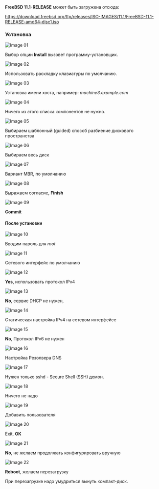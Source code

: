 **FreeBSD 11.1-RELEASE** может быть загружена отсюда:

https://download.freebsd.org/ftp/releases/ISO-IMAGES/11.1/FreeBSD-11.1-RELEASE-amd64-disc1.iso 

### Установка

![Image 01](https://github.com/sshspb/freebsd-install/blob/master/images/installer-01.bmp) 

Выбор опции **Install** вызовет программу-установщик. 

![Image 02](https://github.com/sshspb/freebsd-install/blob/master/images/installer-02.bmp)

Использовать раскладку клавиатуры по умолчанию.

![Image 03](https://github.com/sshspb/freebsd-install/blob/master/images/installer-03.bmp)

Установка имени хоста, например: *machine3.example.com*

![Image 04](https://github.com/sshspb/freebsd-install/blob/master/images/installer-04.bmp)

Ничего из этого списка компонентов не нужно. 

![Image 05](https://github.com/sshspb/freebsd-install/blob/master/images/installer-05.bmp) 

Выбираем шаблонный (guided) способ разбиение дискового пространства

![Image 06](https://github.com/sshspb/freebsd-install/blob/master/images/installer-06.bmp) 

Выбираем весь диск

![Image 07](https://github.com/sshspb/freebsd-install/blob/master/images/installer-07.bmp) 

Вариант MBR, по умолчанию

![Image 08](https://github.com/sshspb/freebsd-install/blob/master/images/installer-08.bmp) 

Выражаем согласие, **Finish**

![Image 09](https://github.com/sshspb/freebsd-install/blob/master/images/installer-09.bmp) 

**Commit**

#### После установки

![Image 10](https://github.com/sshspb/freebsd-install/blob/master/images/installer-10.bmp) 

Вводим пароль для *root*

![Image 11](https://github.com/sshspb/freebsd-install/blob/master/images/installer-11.bmp) 

Сетевого интерфейс по умолчанию

![Image 12](https://github.com/sshspb/freebsd-install/blob/master/images/installer-12.bmp) 

**Yes**, использовать протокол IPv4

![Image 13](https://github.com/sshspb/freebsd-install/blob/master/images/installer-13.bmp) 

**No**, сервис DHCP не нужен,

![Image 14](https://github.com/sshspb/freebsd-install/blob/master/images/installer-14.bmp) 

Статическая настройка IPv4 на сетевом интерфейсе

![Image 15](https://github.com/sshspb/freebsd-install/blob/master/images/installer-15.bmp) 

**No**, Протокол IPv6 не нужен

![Image 16](https://github.com/sshspb/freebsd-install/blob/master/images/installer-16.bmp) 

Настройка Резолвера DNS

![Image 17](https://github.com/sshspb/freebsd-install/blob/master/images/installer-17.bmp) 

Нужен только sshd - Secure Shell (SSH) демон.

![Image 18](https://github.com/sshspb/freebsd-install/blob/master/images/installer-18.bmp) 

Ничего не надо

![Image 19](https://github.com/sshspb/freebsd-install/blob/master/images/installer-19.bmp) 

Добавить пользователя

![Image 20](https://github.com/sshspb/freebsd-install/blob/master/images/installer-20.bmp) 

Exit, **OK**

![Image 21](https://github.com/sshspb/freebsd-install/blob/master/images/installer-21.bmp) 

**No**, не желаем продолжать конфигурировать вручную

![Image 22](https://github.com/sshspb/freebsd-install/blob/master/images/installer-22.bmp) 

**Reboot**, желаем перезагрузку

При перезагрузке надо умудриться вынуть компакт-диск.
